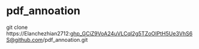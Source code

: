 # pdf_annoation


git clone https://Elanchezhian2712: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@github.com/pdf_annoation.git


